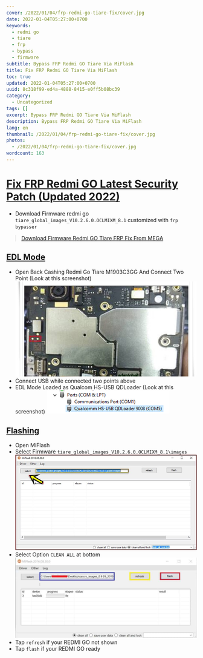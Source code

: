```yaml
---
cover: /2022/01/04/frp-redmi-go-tiare-fix/cover.jpg
date: 2022-01-04T05:27:00+0700
keywords:
  - redmi go
  - tiare
  - frp
  - bypass
  - firmware
subtitle: Bypass FRP Redmi GO Tiare Via MiFlash
title: Fix FRP Redmi GO Tiare Via MiFlash
toc: true
updated: 2022-01-04T05:27:00+0700
uuid: 8c318f99-ed4a-4888-8415-e0ff5b08bc39
category:
  - Uncategorized
tags: []
excerpt: Bypass FRP Redmi GO Tiare Via MiFlash
description: Bypass FRP Redmi GO Tiare Via MiFlash
lang: en
thumbnail: /2022/01/04/frp-redmi-go-tiare-fix/cover.jpg
photos:
  - /2022/01/04/frp-redmi-go-tiare-fix/cover.jpg
wordcount: 163
---
```


<h1 id="fix-frp-redmi-go-latest-security-patch-updated-2022" tabindex="-1"><a class="header-anchor" href="#fix-frp-redmi-go-latest-security-patch-updated-2022">Fix FRP Redmi GO Latest Security Patch (Updated 2022)</a></h1>

<ul>
<li>Download Firmware redmi go <code>tiare_global_images_V10.2.6.0.OCLMIXM_8.1</code> customized with <code>frp bypasser</code></li>
</ul>
<blockquote>
<p><a href="https://mega.nz/file/OEFVBYJD#ptfhr6ADL6vwFu9ZikLnUkJqu9RfS-dUtBfvzDU_qMw">Download Firmware Redmi GO Tiare FRP Fix From MEGA</a></p>
</blockquote>
<h2 id="edl-mode" tabindex="-1"><a class="header-anchor" href="#edl-mode">EDL Mode</a></h2>
<ul>
<li>Open Back Cashing Redmi Go Tiare M1903C3GG And Connect Two Point (Look at this screenshot)
<img src="./frp-redmi-go-tiare-fix/Bypass%20FRP%20Redmi%20Go%20Tiare%20M1903C3GG.jpg" alt=""></li>
<li>Connect USB while connected two points above</li>
<li>EDL Mode Loaded as Qualcom HS-USB QDLoader (Look at this screenshot)
<img src="./frp-redmi-go-tiare-fix/Qualcomm-HS-USB-Drivers-EDL-Mode.webp" alt="Qualcom HS-USB QDLoader"></li>
</ul>
<h2 id="flashing" tabindex="-1"><a class="header-anchor" href="#flashing">Flashing</a></h2>
<ul>
<li>Open MiFlash</li>
<li>Select Firmware <code>tiare_global_images_V10.2.6.0.OCLMIXM_8.1\images</code>
<img src="./frp-redmi-go-tiare-fix/select%20firmware.jpg" alt=""></li>
<li>Select Option <code>CLEAN ALL</code> at bottom
<img src="./frp-redmi-go-tiare-fix/full%20example.jpg" alt=""></li>
<li>Tap <code>refresh</code> if your REDMI GO not shown</li>
<li>Tap <code>flash</code> if your REDMI GO ready</li>
</ul>
